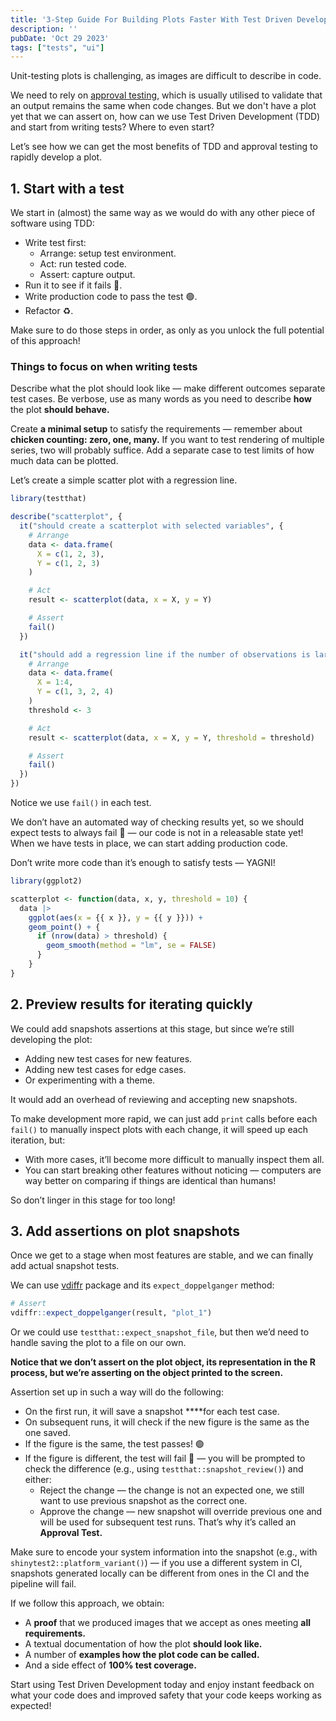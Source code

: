 ```yaml
---
title: '3-Step Guide For Building Plots Faster With Test Driven Development.'
description: ''
pubDate: 'Oct 29 2023'
tags: ["tests", "ui"]
---
```


Unit-testing plots is challenging, as images are difficult to describe in code.

We need to rely on [approval testing](https://understandlegacycode.com/approval-tests/), which is usually utilised to validate that an output remains the same when code changes. But we don't have a plot yet that we can assert on, how can we use Test Driven Development (TDD) and start from writing tests? Where to even start?

Let’s see how we can get the most benefits of TDD and approval testing to rapidly develop a plot.

## 1. Start with a test

We start in (almost) the same way as we would do with any other piece of software using TDD:

- Write test first:
    - Arrange: setup test environment.
    - Act: run tested code.
    - Assert: capture output.
- Run it to see if it fails 🔴.
- Write production code to pass the test 🟢.
- Refactor ♻️.

Make sure to do those steps in order, as only as you unlock the full potential of this approach!

### Things to focus on when writing tests

Describe what the plot should look like — make different outcomes separate test cases. Be verbose, use as many words as you need to describe **how** the plot **should behave.**

Create **a minimal setup** to satisfy the requirements — remember about **chicken counting: zero, one, many.** If you want to test rendering of multiple series, two will probably suffice. Add a separate case to test limits of how much data can be plotted.

Let’s create a simple scatter plot with a regression line.

```r
library(testthat)

describe("scatterplot", {
  it("should create a scatterplot with selected variables", {
    # Arrange
    data <- data.frame(
      X = c(1, 2, 3),
      Y = c(1, 2, 3)
    )

    # Act
    result <- scatterplot(data, x = X, y = Y)

    # Assert
    fail()
  })

  it("should add a regression line if the number of observations is larger than a given threshold", {
    # Arrange
    data <- data.frame(
      X = 1:4,
      Y = c(1, 3, 2, 4)
    )
    threshold <- 3

    # Act
    result <- scatterplot(data, x = X, y = Y, threshold = threshold)

    # Assert
    fail()
  })
})
```

Notice we use `fail()` in each test.

We don’t have an automated way of checking results yet, so we should expect tests to always fail 🔴 — our code is not in a releasable state yet! When we have tests in place, we can start adding production code.

Don’t write more code than it’s enough to satisfy tests — YAGNI!

```r
library(ggplot2)

scatterplot <- function(data, x, y, threshold = 10) {
  data |>
    ggplot(aes(x = {{ x }}, y = {{ y }})) +
    geom_point() + {
      if (nrow(data) > threshold) {
        geom_smooth(method = "lm", se = FALSE)
      }
    }
}
```

## 2. Preview results for iterating quickly

We could add snapshots assertions at this stage, but since we’re still developing the plot:

- Adding new test cases for new features.
- Adding new test cases for edge cases.
- Or experimenting with a theme.

It would add an overhead of reviewing and accepting new snapshots.

To make development more rapid, we can just add `print` calls before each `fail()` to manually inspect plots with each change, it will speed up each iteration, but:

- With more cases, it’ll become more difficult to manually inspect them all.
- You can start breaking other features without noticing — computers are way better on comparing if things are identical than humans!

So don’t linger in this stage for too long!

## 3. Add assertions on plot snapshots

Once we get to a stage when most features are stable, and we can finally add actual snapshot tests.

We can use [vdiffr](https://github.com/r-lib/vdiffr) package and its `expect_doppelganger` method:

```r
# Assert
vdiffr::expect_doppelganger(result, "plot_1")
```

Or we could use `testthat::expect_snapshot_file`, but then we’d need to handle saving the plot to a file on our own.

**Notice that we don’t assert on the plot object, its representation in the R process, but we’re asserting on the object printed to the screen.**

Assertion set up in such a way will do the following:

- On the first run, it will save a snapshot ****for each test case.
- On subsequent runs, it will check if the new figure is the same as the one saved.
- If the figure is the same, the test passes! 🟢
- If the figure is different, the test will fail 🔴 — you will be prompted to check the difference (e.g., using `testthat::snapshot_review()`) and either:
    - Reject the change — the change is not an expected one, we still want to use previous snapshot as the correct one.
    - Approve the change — new snapshot will override previous one and will be used for subsequent test runs. That’s why it’s called an **Approval Test.**

Make sure to encode your system information into the snapshot (e.g., with `shinytest2::platform_variant()`) — if you use a different system in CI, snapshots generated locally can be different from ones in the CI and the pipeline will fail.

If we follow this approach, we obtain:

- A **proof** that we produced images that we accept as ones meeting **all requirements.**
- A textual documentation of how the plot **should look like.**
- A number of **examples how the plot code can be called.**
- And a side effect of **100% test coverage.**

Start using Test Driven Development today and enjoy instant feedback on what your code does and improved safety that your code keeps working as expected!
